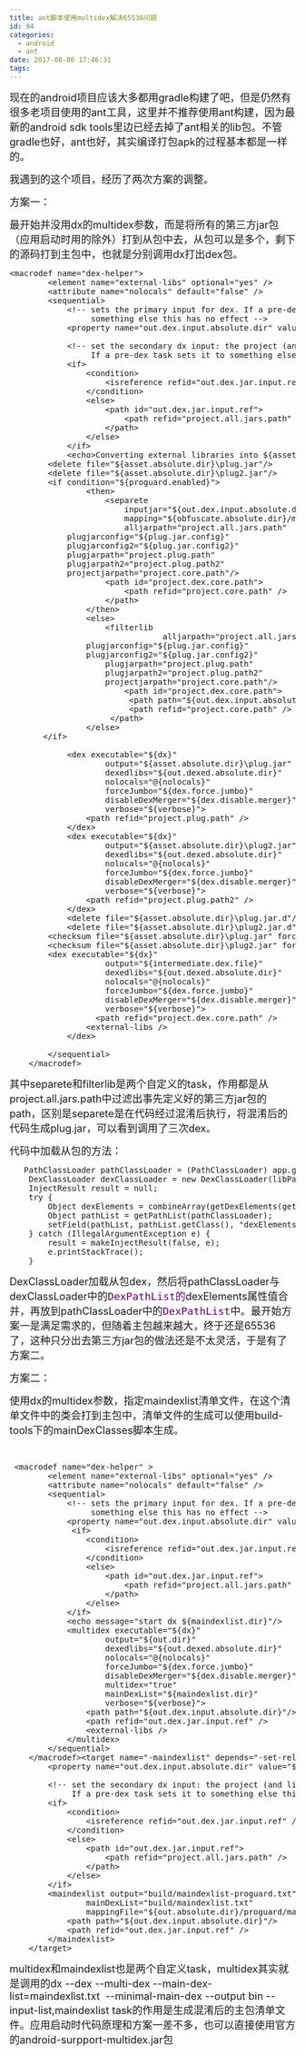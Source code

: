 ```yaml
---
title: ant脚本使用multidex解决65536问题
id: 94
categories:
  - android
  - ant
date: 2017-08-06 17:46:31
tags:
---
```


<span style="font-size: 18px;">现在的android项目应该大多都用gradle构建了吧，但是仍然有很多老项目使用的ant工具，这里并不推荐使用ant构建，因为最新的android sdk tools里边已经去掉了ant相关的lib包。不管gradle也好，ant也好，其实编译打包apk的过程基本都是一样的。</span>

<span style="font-size: 18px;">我遇到的这个项目，经历了两次方案的调整。</span>

<span style="font-size: 18px;">方案一：</span>

<span style="font-size: 18px;">最开始并没用dx的multidex参数，而是将所有的第三方jar包（应用启动时用的除外）打到从包中去，从包可以是多个，剩下的源码打到主包中，也就是分别调用dx打出dex包。</span>
<pre class="html"><span style="font-size: 14px;">&lt;macrodef name="dex-helper"&gt;
        &lt;element name="external-libs" optional="yes" /&gt;
        &lt;attribute name="nolocals" default="false" /&gt;
        &lt;sequential&gt;
            &lt;!-- sets the primary input for dex. If a pre-dex task sets it to
                 something else this has no effect --&gt;
            &lt;property name="out.dex.input.absolute.dir" value="${out.classes.absolute.dir}" /&gt;
            &nbsp;
            &lt;!-- set the secondary dx input: the project (and library) jar files
                 If a pre-dex task sets it to something else this has no effect --&gt;
            &lt;if&gt;
                &lt;condition&gt;
                    &lt;isreference refid="out.dex.jar.input.ref" /&gt;
                &lt;/condition&gt;
                &lt;else&gt;
                    &lt;path id="out.dex.jar.input.ref"&gt;
                        &lt;path refid="project.all.jars.path" /&gt;
                    &lt;/path&gt;
                &lt;/else&gt;
            &lt;/if&gt;
            &lt;echo&gt;Converting external libraries into ${assets}/${dex}...&lt;/echo&gt;
	    &lt;delete file="${asset.absolute.dir}\plug.jar"/&gt;
	    &lt;delete file="${asset.absolute.dir}\plug2.jar"/&gt;
	    &lt;if condition="${proguard.enabled}"&gt;
            	&lt;then&gt;
            	    &lt;separete 
            	        inputjar="${out.dex.input.absolute.dir}"
            	        mapping="${obfuscate.absolute.dir}/mapping.txt"
            	        alljarpath="project.all.jars.path"
			plugjarconfig="${plug.jar.config}"
			plugjarconfig2="${plug.jar.config2}"
			plugjarpath="project.plug.path"
			plugjarpath2="project.plug.path2"
			projectjarpath="project.core.path"/&gt;
            	    &lt;path id="project.dex.core.path"&gt;
                        &lt;path refid="project.core.path" /&gt;
                    &lt;/path&gt;
                &lt;/then&gt;
            	&lt;else&gt;
            		&lt;filterlib </span>				
                                alljarpath="project.all.jars.path"
			   	plugjarconfig="${plug.jar.config}"
			   	plugjarconfig2="${plug.jar.config2}"
			    	plugjarpath="project.plug.path"
			    	plugjarpath2="project.plug.path2"
			    	projectjarpath="project.core.path"/&gt;
                     	&lt;path id="project.dex.core.path"&gt;
                         &lt;path path="${out.dex.input.absolute.dir}"/&gt;
	              		 &lt;path refid="project.core.path" /&gt;
                   	 &lt;/path&gt;
                &lt;/else&gt;
	   &lt;/if&gt;
            &nbsp;
            &lt;dex executable="${dx}"
                    output="${asset.absolute.dir}\plug.jar"
                  	dexedlibs="${out.dexed.absolute.dir}"
                    nolocals="@{nolocals}"
                    forceJumbo="${dex.force.jumbo}"
                    disableDexMerger="${dex.disable.merger}"
                    verbose="${verbose}"&gt;
                &lt;path refid="project.plug.path" /&gt;
            &lt;/dex&gt;
            &lt;dex executable="${dx}"
                    output="${asset.absolute.dir}\plug2.jar"
                  	dexedlibs="${out.dexed.absolute.dir}"
                    nolocals="@{nolocals}"
                    forceJumbo="${dex.force.jumbo}"
                    disableDexMerger="${dex.disable.merger}"
                    verbose="${verbose}"&gt;
                &lt;path refid="project.plug.path2" /&gt;
            &lt;/dex&gt;
            &lt;delete file="${asset.absolute.dir}\plug.jar.d"/&gt;
            &lt;delete file="${asset.absolute.dir}\plug2.jar.d"/&gt;
	    &lt;checksum file="${asset.absolute.dir}\plug.jar" forceOverwrite="yes"/&gt;
	    &lt;checksum file="${asset.absolute.dir}\plug2.jar" forceOverwrite="yes"/&gt;
	    &lt;dex executable="${dx}"
                    output="${intermediate.dex.file}"
                    dexedlibs="${out.dexed.absolute.dir}"
                    nolocals="@{nolocals}"
                    forceJumbo="${dex.force.jumbo}"
                    disableDexMerger="${dex.disable.merger}"
                    verbose="${verbose}"&gt;
	              &lt;path refid="project.dex.core.path" /&gt;
                &lt;external-libs /&gt;
            &lt;/dex&gt;
        &nbsp;
        &lt;/sequential&gt;
    &lt;/macrodef&gt;</span></pre>
<span style="font-size: 18px;">其中separete和filterlib是两个自定义的task，作用都是从project.all.jars.path中过滤出事先定义好的第三方jar包的path，区别是separete是在代码经过混淆后执行，将混淆后的代码生成plug.jar，可以看到调用了三次dex。</span>

<span style="font-size: 18px;">代码中加载从包的方法：</span>
<pre class="html"><span style="font-size: 14px;">	PathClassLoader pathClassLoader = (PathClassLoader) app.getClassLoader();
	DexClassLoader dexClassLoader = new DexClassLoader(libPath, app.getDir("dex", 0).getAbsolutePath(), libPath, app.getClassLoader());
	InjectResult result = null;
	try {
		Object dexElements = combineArray(getDexElements(getPathList(pathClassLoader)), getDexElements(getPathList(dexClassLoader)));
		Object pathList = getPathList(pathClassLoader);
		setField(pathList, pathList.getClass(), "dexElements", dexElements);
	} catch (IllegalArgumentException e) {
		result = makeInjectResult(false, e);
		e.printStackTrace();
	}</span></pre>
<span style="font-size: 18px;">
DexClassLoader加载从包dex，然后将pathClassLoader与dexClassLoader中的<span style="color: #660066; font-family: 'Source Code Pro',monospace; white-space: pre;">DexPathList的</span>dexElements属性值合并，再放到pathClassLoader中的<span style="color: #660066; font-family: 'Source Code Pro',monospace; white-space: pre;">DexPathList</span>中。最开始方案一是满足需求的，但随着主包越来越大，终于还是65536了，这种只分出去第三方jar包的做法还是不太灵活，于是有了方案二。</span>

<span style="font-size: 18px;">方案二：</span>

<span style="font-size: 18px;">使用dx的multidex参数，指定maindexlist清单文件，在这个清单文件中的类会打到主包中，清单文件的生成可以使用build-tools下的mainDexClasses脚本生成。</span>

&nbsp;
<pre class="html"><span style="font-size: 14px;"> &lt;macrodef name="dex-helper" &gt;
		&lt;element name="external-libs" optional="yes" /&gt;
        &lt;attribute name="nolocals" default="false" /&gt;
        &lt;sequential&gt;
            &lt;!-- sets the primary input for dex. If a pre-dex task sets it to
                 something else this has no effect --&gt;
            &lt;property name="out.dex.input.absolute.dir" value="${out.classes.absolute.dir}" /&gt;
			 &lt;if&gt;
                &lt;condition&gt;
                    &lt;isreference refid="out.dex.jar.input.ref" /&gt;
                &lt;/condition&gt;
                &lt;else&gt;
                    &lt;path id="out.dex.jar.input.ref"&gt;
                        &lt;path refid="project.all.jars.path" /&gt;
                    &lt;/path&gt;
                &lt;/else&gt;
            &lt;/if&gt;
            &lt;echo message="start dx ${maindexlist.dir}"/&gt;
            &lt;multidex executable="${dx}"
                    output="${out.dir}"
                    dexedlibs="${out.dexed.absolute.dir}"
                    nolocals="@{nolocals}"
                    forceJumbo="${dex.force.jumbo}"
                    disableDexMerger="${dex.disable.merger}"
                    multidex="true"
                    mainDexList="${maindexlist.dir}"
                    verbose="${verbose}"&gt;
	            &lt;path path="${out.dex.input.absolute.dir}"/&gt;  
                &lt;path refid="out.dex.jar.input.ref" /&gt;  
                &lt;external-libs /&gt;
            &lt;/multidex&gt;
        &lt;/sequential&gt;
    &lt;/macrodef&gt;</span><span style="font-size: 14px;">&lt;target name="-maindexlist" depends="-set-release-mode, -compile, -post-compile, -obfuscate"&gt;
        &lt;property name="out.dex.input.absolute.dir" value="${out.classes.absolute.dir}" /&gt;
        &nbsp;
        &lt;!-- set the secondary dx input: the project (and library) jar files
             If a pre-dex task sets it to something else this has no effect --&gt;
        &lt;if&gt;
            &lt;condition&gt;
                &lt;isreference refid="out.dex.jar.input.ref" /&gt;
            &lt;/condition&gt;
            &lt;else&gt;
                &lt;path id="out.dex.jar.input.ref"&gt;
                    &lt;path refid="project.all.jars.path" /&gt;
                &lt;/path&gt;
            &lt;/else&gt;
        &lt;/if&gt;
        &lt;maindexlist output="build/maindexlist-proguard.txt"
                mainDexList="build/maindexlist.txt"
                mappingFile="${out.absolute.dir}/proguard/mapping.txt" &gt;
            &lt;path path="${out.dex.input.absolute.dir}"/&gt;
            &lt;path refid="out.dex.jar.input.ref" /&gt;
        &lt;/maindexlist&gt;
    &lt;/target&gt;</span></pre>
<span style="font-size: 18px;">m</span><span style="font-size: 18px;">ultidex和maindexlist也是两个自定义task，multidex其实就是调用的dx --dex --multi-dex --main-dex-list=maindexlist.txt  --minimal-main-dex --output bin --input-list,maindexlist task的作用是生成混淆后的主包清单文件。应用启动时代码原理和方案一差不多，也可以直接使用官方的android-surpport-multidex.jar包</span>
